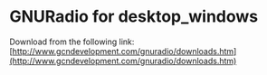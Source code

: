 # GNURadio for desktop_windows  
  
Download from the following link:  
[http://www.gcndevelopment.com/gnuradio/downloads.htm](http://www.gcndevelopment.com/gnuradio/downloads.htm)  

